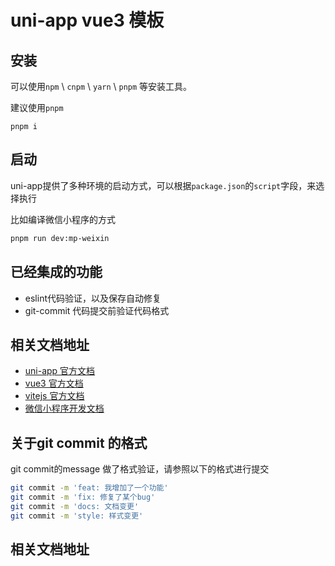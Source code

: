 # uni-app vue3 模板

## 安装
可以使用`npm` \ `cnpm` \ `yarn` \ `pnpm` 等安装工具。

建议使用`pnpm`

```
pnpm i
```

## 启动

uni-app提供了多种环境的启动方式，可以根据`package.json`的`script`字段，来选择执行

比如编译微信小程序的方式

```sh
pnpm run dev:mp-weixin
```


## 已经集成的功能
- eslint代码验证，以及保存自动修复
- git-commit 代码提交前验证代码格式



## 相关文档地址

- [uni-app 官方文档](https://zh.uniapp.dcloud.io/)
- [vue3 官方文档](https://cn.vuejs.org/)
- [vitejs 官方文档](https://cn.vitejs.dev/)
- [微信小程序开发文档](https://developers.weixin.qq.com/miniprogram/dev/framework/)


## 关于git commit 的格式
git commit的message 做了格式验证，请参照以下的格式进行提交

```sh
git commit -m 'feat: 我增加了一个功能'
git commit -m 'fix: 修复了某个bug'
git commit -m 'docs: 文档变更'
git commit -m 'style: 样式变更'
```
## 相关文档地址
